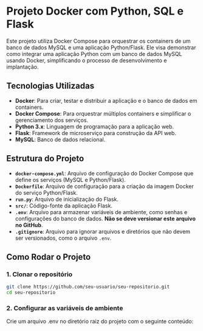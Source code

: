 # Projeto Docker com Python, SQL e Flask

Este projeto utiliza Docker Compose para orquestrar os containers de um banco de dados MySQL e uma aplicação Python/Flask. Ele visa demonstrar como integrar uma aplicação Python com um banco de dados MySQL usando Docker, simplificando o processo de desenvolvimento e implantação.

## Tecnologias Utilizadas

- **Docker**: Para criar, testar e distribuir a aplicação e o banco de dados em containers.
- **Docker Compose**: Para orquestrar múltiplos containers e simplificar o gerenciamento dos serviços.
- **Python 3.x**: Linguagem de programação para a aplicação web.
- **Flask**: Framework de microserviço para construção da API web.
- **MySQL**: Banco de dados relacional.

## Estrutura do Projeto

- **`docker-compose.yml`**: Arquivo de configuração do Docker Compose que define os serviços (MySQL e Python/Flask).
- **`Dockerfile`**: Arquivo de configuração para a criação da imagem Docker do serviço Python/Flask.
- **`run.py`**: Arquivo de inicialização do Flask.
- **`src/`**: Código-fonte da aplicação Flask.
- **`.env`**: Arquivo para armazenar variáveis de ambiente, como senhas e configurações do banco de dados. **Não se deve versionar este arquivo no GitHub**.
- **`.gitignore`**: Arquivo para ignorar arquivos e diretórios que não devem ser versionados, como o arquivo `.env`.

## Como Rodar o Projeto

### 1. Clonar o repositório

```bash
git clone https://github.com/seu-usuario/seu-repositorio.git
cd seu-repositorio 
```
### 2. Configurar as variáveis de ambiente
Crie um arquivo .env no diretório raiz do projeto com o seguinte conteúdo:
